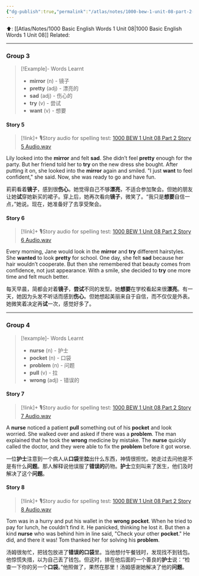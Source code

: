 ```yaml
---
{"dg-publish":true,"permalink":"/atlas/notes/1000-bew-1-unit-08-part-2-stories/"}
---
```


⬆️: [[Atlas/Notes/1000 Basic English Words 1 Unit 08\|1000 Basic English Words 1 Unit 08]]
Related: 

---
### Group 3

>[!Example]- Words Learnt
> - **mirror** (n) - 镜子
> - **pretty** (adj) - 漂亮的
> - **sad** (adj) - 伤心的
> - **try** (v) - 尝试
> - **want** (v) - 想要

#### Story 5

> [!link]+ 🎙️Story audio for spelling test: [1000 BEW 1 Unit 08 Part 2 Story 5 Audio.wav](https://drive.google.com/file/d/1b5yEtUUTmYMjSiHc92M1_MQ-Ph6nHWQo/view?usp=drive_link)

Lily looked into the **mirror** and felt **sad**. She didn’t feel **pretty** enough for the party. But her friend told her to **try** on the new dress she bought. After putting it on, she looked into the **mirror** again and smiled. "I just **want** to feel confident," she said. Now, she was ready to go and have fun.

莉莉看着**镜子**，感到很**伤心**。她觉得自己不够**漂亮**，不适合参加聚会。但她的朋友让她**试**穿她新买的裙子。穿上后，她再次看向**镜子**，微笑了。“我只是**想要**自信一点，”她说。现在，她准备好了去享受聚会。
#### Story 6

> [!link]+ 🎙️Story audio for spelling test: [1000 BEW 1 Unit 08 Part 2 Story 6 Audio.wav](https://drive.google.com/file/d/15wIR-tiuqqX6WeMVNaybMGpTzAgvX0W7/view?usp=drive_link)

Every morning, Jane would look in the **mirror** and **try** different hairstyles. She **wanted** to look **pretty** for school. One day, she felt **sad** because her hair wouldn’t cooperate. But then she remembered that beauty comes from confidence, not just appearance. With a smile, she decided to **try** one more time and felt much better.

每天早晨，简都会对着**镜子**，**尝试**不同的发型。她**想要**在学校看起来很**漂亮**。有一天，她因为头发不听话而感到**伤心**。但她想起美丽来自于自信，而不仅仅是外表。她微笑着决定再**试**一次，感觉好多了。

---
### Group 4

> [!example]- Words Learnt
> - **nurse** (n) - 护士
> - **pocket** (n) - 口袋
> - **problem** (n) - 问题
> - **pull** (v) - 拉
> - **wrong** (adj) - 错误的

#### Story 7

> [!link]+ 🎙️Story audio for spelling test: [1000 BEW 1 Unit 08 Part 2 Story 7 Audio.wav](https://drive.google.com/file/d/1n3Sf2UzYNCv3zzt1AwkYaB2H91gTcAT7/view?usp=drive_link)

A **nurse** noticed a patient **pull** something out of his **pocket** and look worried. She walked over and asked if there was a **problem**. The man explained that he took the **wrong** medicine by mistake. The **nurse** quickly called the doctor, and they were able to fix the **problem** before it got worse.

一位**护士**注意到一个病人从**口袋**里**拉**出什么东西，神情很担忧。她走过去问他是不是有什么**问题**。那人解释说他误服了**错误的**药物。**护士**立刻叫来了医生，他们及时解决了这个**问题**。
#### Story 8

> [!link]+ 🎙️Story audio for spelling test: [1000 BEW 1 Unit 08 Part 2 Story 8 Audio.wav](https://drive.google.com/file/d/1o3jQr-TIjuRSDUmCbWXX54RDZqwLhP5q/view?usp=drive_link)

Tom was in a hurry and put his wallet in the **wrong** **pocket**. When he tried to pay for lunch, he couldn’t find it. He panicked, thinking he lost it. But then a kind **nurse** who was behind him in line said, "Check your other **pocket**." He did, and there it was! Tom thanked her for solving his **problem**.

汤姆很匆忙，把钱包放进了**错误的口袋**里。当他想付午餐钱时，发现找不到钱包。他惊慌失措，以为自己丢了钱包。但这时，排在他后面的一个善良的**护士**说：“检查一下你的另一个**口袋**。”他照做了，果然在那里！汤姆感谢她解决了他的**问题**。